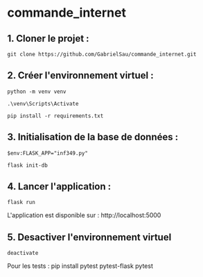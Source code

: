 # commande_internet

## 1. Cloner le projet : 

``git clone https://github.com/GabrielSau/commande_internet.git``

## 2. Créer l'environnement virtuel :

``python -m venv venv``

``.\venv\Scripts\Activate``

``pip install -r requirements.txt``

## 3. Initialisation de la base de données :

``$env:FLASK_APP="inf349.py"``

``flask init-db``

## 4. Lancer l'application :

``flask run``

L'application est disponible sur : http://localhost:5000

## 5. Desactiver l'environnement virtuel

``deactivate``


Pour les tests : 
pip install pytest pytest-flask
pytest


